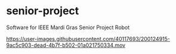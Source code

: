 # senior-project
Software for IEEE Mardi Gras Senior Project Robot


https://user-images.githubusercontent.com/40117693/200124915-9ac5c903-dead-4b7f-b502-01a021750334.mov

